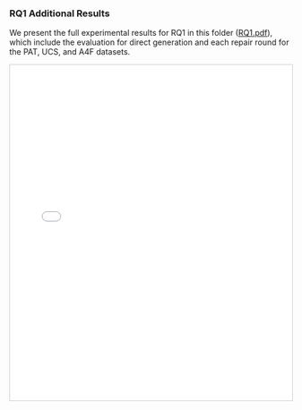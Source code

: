 ### RQ1 Additional Results

We present the full experimental results for RQ1 in this folder ([RQ1.pdf](RQ1.pdf)), which include the evaluation for direct generation and each repair round for the PAT, UCS, and A4F datasets.

<iframe
  src="RQ1.pdf"
  width="100%"
  height="600px"
  style="border:1px solid #ccc;"
>
  This browser does not support PDFs. Please download the PDF to view it: <a href="RQ1.pdf">Download PDF</a>.
</iframe>